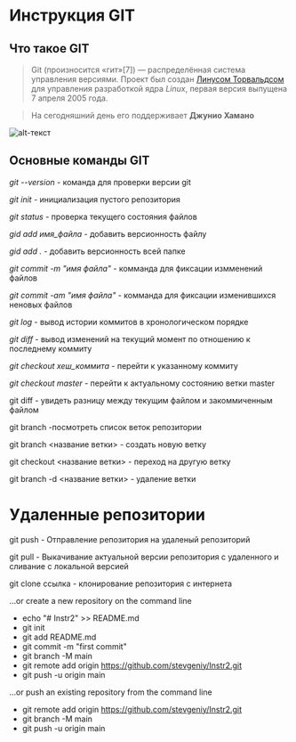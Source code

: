 # Инструкция GIT

## Что такое GIT 

>Git (произносится «гит»[7]) — распределённая система управления версиями. Проект был создан [Линусом Торвальдсом](https://ru.wikipedia.org/wiki/Торвальдс,_Линус "Статья на WiKi") для управления разработкой ядра *Linux*, первая версия выпущена 7 апреля 2005 года. 

>На сегодняшний день его поддерживает **Джунио Хамано**

![alt-текст](https://gb.ru/favicon.ico "Соберем мозг в кулак")

## Основные команды  GIT

*git --version* - команда для проверки версии git

*git init* - инициализация пустого репозитория

*git status* - проверка текущего состояния файлов

*gid add имя_файла* - добавить версионность файлу

*gid add .* - добавить версионность всей папке

*git commit -m "имя файла"* - комманда для фиксации измменений файлов 

*git commit -am "имя файла"* - комманда для фиксации изменившихся неновых файлов

*git log* - вывод истории коммитов в хронологическом порядке

*git diff* - вывод изменений на текущий момент по отношению к последнему коммиту


*git checkout хеш_коммита* - перейти к указанному коммиту

*git checkout master* - перейти к актуальному состоянию ветки master


git diff - увидеть разницу между текущим файлом и закоммиченным файлом

git branch -посмотреть список веток репозитории

git branch <название ветки> - создать новую ветку

git checkout <название ветки> - переход на другую ветку

git branch -d <название ветки> - удаление ветки

# Удаленные репозитории

git push - Отправление репозитория на удаленый репозиторий

git pull - Выкачивание актуальной версии репозитория с удаленного и сливание с локальной версией

git clone ссылка - клонирование репозитория с интернета

…or create a new repository on the command line

* echo "# Instr2" >> README.md
* git init
* git add README.md
* git commit -m "first commit"
* git branch -M main
* git remote add origin https://github.com/stevgeniy/Instr2.git
* git push -u origin main


…or push an existing repository from the command line

* git remote add origin https://github.com/stevgeniy/Instr2.git
* git branch -M main
* git push -u origin main